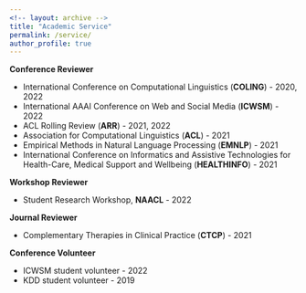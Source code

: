```yaml
---
<!-- layout: archive -->
title: "Academic Service"
permalink: /service/
author_profile: true
---
```


**Conference Reviewer**
* International Conference on Computational Linguistics (**COLING**) - 2020, 2022
* International AAAI Conference on Web and Social Media (**ICWSM**) - 2022 
* ACL Rolling Review (**ARR**) - 2021, 2022
* Association for Computational Linguistics (**ACL**) - 2021
* Empirical Methods in Natural Language Processing (**EMNLP**) - 2021
* International Conference on Informatics and Assistive Technologies for Health-Care, Medical Support and Wellbeing (**HEALTHINFO**) - 2021

**Workshop Reviewer**
* Student Research Workshop, **NAACL** - 2022

**Journal Reviewer**
* Complementary Therapies in Clinical Practice (**CTCP**) - 2021

**Conference Volunteer**
* ICWSM student volunteer - 2022
* KDD student volunteer - 2019

<!-- **Program Committee Member - Conference Reviewer**
* ICWSM 2022
* ACL Rolling Review (ARR) 2022
* EMNLP 2021
* ACL 2021
* HEALTHINFO 2021 
* COLING 2020

**Journal Reviewer**
* Complementary Therapies in Clinical Practice (CTCP), 2021 -->
